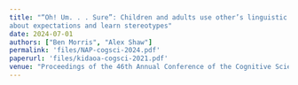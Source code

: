 ```yaml
---
title: "“Oh! Um. . . Sure”: Children and adults use other’s linguistic surprisal to reason
about expectations and learn stereotypes"
date: 2024-07-01
authors: ["Ben Morris", "Alex Shaw"]
permalink: 'files/NAP-cogsci-2024.pdf'
paperurl: 'files/kidaoa-cogsci-2021.pdf'
venue: "Proceedings of the 46th Annual Conference of the Cognitive Science Society"
---
```



